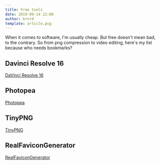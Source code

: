 ```yaml
---
title: Free tools
date: 2019-09-14 22:00
author: brnrd
template: article.pug
---
```


When it comes to software, I'm usually cheap. But free doesn't mean bad, to the contrary. So from png compression to video editing, here's my list because who needs bookmarks?

<span class="more"></span>

## Davinci Resolve 16

[DaVinci Resolve 16][resolve]

## Photopea

[Photopea][photopea]

## TinyPNG

[TinyPNG][tinypng]

## RealFaviconGenerator

[RealFaviconGenerator][realfavicongenerator]


[resolve]: https://www.blackmagicdesign.com/products/davinciresolve/
[photopea]: https://www.photopea.com/
[tinypng]: https://tinypng.com/
[realfavicongenerator]: https://realfavicongenerator.net/
